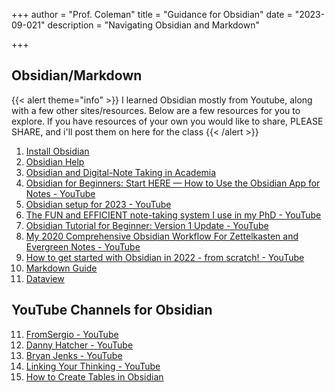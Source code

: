 +++
author = "Prof. Coleman"
title = "Guidance for Obsidian"
date = "2023-09-021"
description = "Navigating Obsidian and Markdown"

+++


## Obsidian/Markdown 

{{< alert theme="info" >}} I learned Obsidian mostly from Youtube, along with a few other sites/resources. Below are a few resources for you to explore. If you have resources of your own you would like to share, PLEASE SHARE, and i'll post them on here for the class {{< /alert >}}

1. [Install Obsidian](https://help.obsidian.md/Getting+started/Download+and+install+Obsidian)
2. [Obsidian Help](https://help.obsidian.md/Start+here)
3. [Obsidian and Digital-Note Taking in Academia](https://scds.github.io/dmds-22-23/Obsidian.html)
4. [Obsidian for Beginners: Start HERE — How to Use the Obsidian App for Notes - YouTube](https://www.youtube.com/watch?v=QgbLb6QCK88)
5. [Obsidian setup for 2023 - YouTube](https://www.youtube.com/watch?v=ym26gT798lQ)
6. [The FUN and EFFICIENT note-taking system I use in my PhD - YouTube](https://www.youtube.com/watch?v=L9SLlxaEEXY)
7. [Obsidian Tutorial for Beginner: Version 1 Update - YouTube](https://www.youtube.com/watch?v=5Vz59TU115M)
8. [My 2020 Comprehensive Obsidian Workflow For Zettelkasten and Evergreen Notes - YouTube](https://www.youtube.com/watch?v=Ewhfok91AdE&t=1s)
9. [How to get started with Obsidian in 2022 - from scratch! - YouTube](https://www.youtube.com/watch?v=OUrOfIqvGS4)
10. [Markdown Guide](https://www.markdownguide.org/)
11. [Dataview](https://blacksmithgu.github.io/obsidian-dataview/)

## YouTube Channels for Obsidian

11. [FromSergio - YouTube](https://www.youtube.com/@FromSergio)
12. [Danny Hatcher - YouTube](https://www.youtube.com/@DannyHatcher)
13. [Bryan Jenks - YouTube](https://www.youtube.com/@BryanJenksTech)
14. [Linking Your Thinking - YouTube](https://www.youtube.com/@linkingyourthinking)
15. [How to Create Tables in Obsidian](https://www.makeuseof.com/how-to-create-tables-obsidian/#:~:text=To%20create%20a%20table%20in,header%20row%20from%20the%20rest.)
